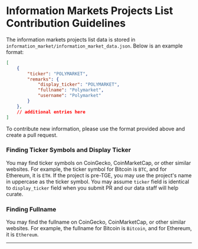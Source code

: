 # Information Markets Projects List Contribution Guidelines

The information markets projects list data is stored in `information_market/information_market_data.json`. Below is an example format:

```json
[
    {
        "ticker": "POLYMARKET",
        "remarks": {
            "display_ticker": "POLYMARKET",
            "fullname": "Polymarket",
            "username": "Polymarket"
        }
    },
    // additional entries here
]
```

To contribute new information, please use the format provided above and create a pull request.

### Finding Ticker Symbols and Display Ticker
You may find ticker symbols on CoinGecko, CoinMarketCap, or other similar websites. For example, the ticker symbol for Bitcoin is `BTC`, and for Ethereum, it is `ETH`.
If the project is pre-TGE, you may use the project's name in uppercase as the ticker symbol. You may assume `ticker` field is identical to `display_ticker` field when you submit PR and our data staff will help curate.

### Finding Fullname
You may find the fullname on CoinGecko, CoinMarketCap, or other similar websites. For example, the fullname for Bitcoin is `Bitcoin`, and for Ethereum, it is `Ethereum`.

---